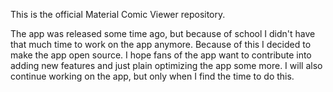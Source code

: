This is the official Material Comic Viewer repository.

The app was released some time ago, but because of school I didn't have that much time to work on the app anymore. Because of this I decided to make the app open source. I hope fans of the app want to contribute into adding new features and just plain optimizing the app some more. I will also continue working on the app, but only when I find the time to do this.
